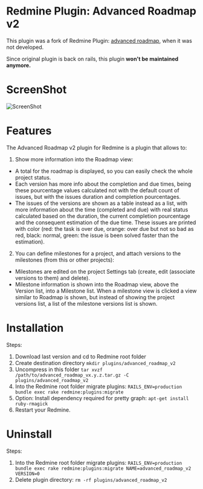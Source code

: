 Redmine Plugin: Advanced Roadmap v2
===========================

This plugin was a fork of Redmine Plugin: [advanced roadmap](https://redmine.ociotec.com/projects/advanced-roadmap), when it was not developed.

Since original plugin is back on rails, this plugin **won't be maintained anymore.**

ScreenShot
==========

![ScreenShot](screenshot.png)


Features
========

The Advanced Roadmap v2 plugin for Redmine is a plugin that allows to:

1. Show more information into the Roadmap view:
  *  A total for the roadmap is displayed, so you can easily check the whole project status.
  *  Each version has more info about the completion and due times, being these pourcentage values calculated not with the default count of issues, but with the issues duration and completion pourcentages.
  *  The issues of the versions are shown as a table instead as a list, with more information about the time (completed and due) with real status calculated based on the duration, the current completion pourcentage and the consequent estimation of the due time. These issues are printed with color (red: the task is over due, orange: over due but not so bad as red, black: normal, green: the issue is been solved faster than the estimation).

2. You can define milestones for a project, and attach versions to the milestones (from this or other projects):
  * Milestones are edited on the project Settings tab (create, edit (associate versions to them) and delete).
  * Milestone information is shown into the Roadmap view, above the Version list, into a Milestone list. When a milestone view is clicked a view similar to Roadmap is shown, but instead of showing the project versions list, a list of the milestone versions list is shown.

Installation
============

Steps:

1.  Download last version and cd to Redmine root folder 
2.  Create destination directory `mkdir plugins/advanced_roadmap_v2`
3.  Uncompress in this folder `tar xvzf /path/to/advanced_roadmap_vx.y.z.tar.gz -C plugins/advanced_roadmap_v2`
4.  Into the Redmine root folder migrate plugins: `RAILS_ENV=production bundle exec rake redmine:plugins:migrate`
5.  Option: Install dependency required for pretty graph: `apt-get install ruby-rmagick`
6.  Restart your Redmine.


Uninstall
=========

Steps: 

1. Into the Redmine root folder migrate plugins: `RAILS_ENV=production bundle exec rake redmine:plugins:migrate NAME=advanced_roadmap_v2 VERSION=0`
2. Delete plugin directory: `rm -rf plugins/advanced_roadmap_v2`


